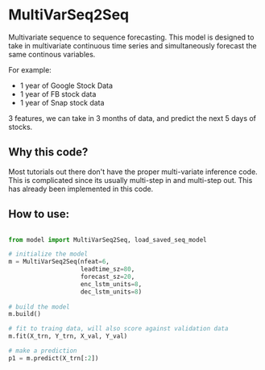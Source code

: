 # MultiVarSeq2Seq

Multivariate sequence to sequence forecasting. This model is designed to take in multivariate continuous time series and simultaneously forecast the same continous variables. 

For example: 

- 1 year of Google Stock Data
- 1 year of FB stock data
- 1 year of Snap stock data 

3 features, we can take in 3 months of data, and predict the next 5 days of stocks.

## Why this code?

Most tutorials out there don't have the proper multi-variate inference code. This is complicated since its usually multi-step in and multi-step out. This has already been implemented in this code.


## How to use:

```python

from model import MultiVarSeq2Seq, load_saved_seq_model

# initialize the model
m = MultiVarSeq2Seq(nfeat=6, 
                    leadtime_sz=80,
                    forecast_sz=20,
                    enc_lstm_units=8,
                    dec_lstm_units=8)
                    
# build the model
m.build()

# fit to traing data, will also score against validation data
m.fit(X_trn, Y_trn, X_val, Y_val)

# make a prediction
p1 = m.predict(X_trn[:2])
```
